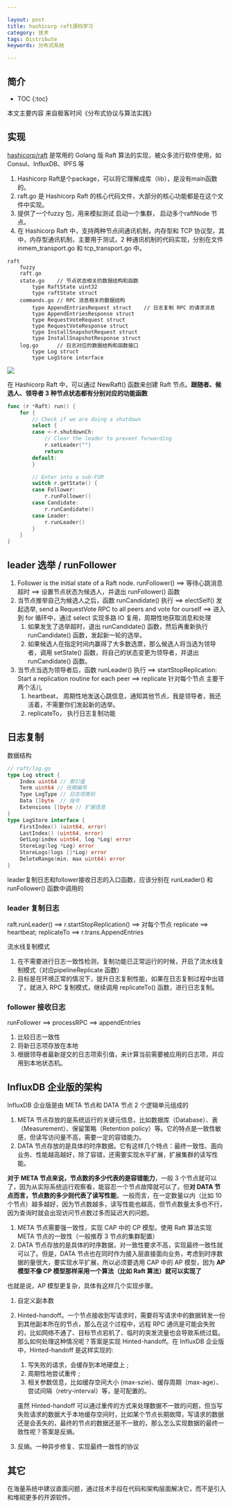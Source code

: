 ```yaml
---

layout: post
title: hashicorp raft源码学习
category: 技术
tags: Distribute
keywords: 分布式系统

---
```


## 简介

* TOC
{:toc}

本文主要内容 来自极客时间《分布式协议与算法实践》

## 实现

[hashicorp/raft](https://github.com/hashicorp/raft) 是常用的 Golang 版 Raft 算法的实现，被众多流行软件使用，如 Consul、InfluxDB、IPFS 等

1. Hashicorp Raft是个package，可以将它理解成库（lib），是没有main函数的。 
2. raft.go 是 Hashicorp Raft 的核心代码文件，大部分的核心功能都是在这个文件中实现。
3. 提供了一个fuzzy 包，用来模拟测试 启动一个集群， 启动多个raftNode 节点。
4. 在 Hashicorp Raft 中，支持两种节点间通讯机制，内存型和 TCP 协议型，其中，内存型通讯机制，主要用于测试，2 种通讯机制的代码实现，分别在文件 inmem_transport.go 和 tcp_transport.go 中。

```
raft
    fuzzy   
    raft.go
    state.go    // 节点状态相关的数据结构和函数
        type RaftState uint32
        type raftState struct 
    commands.go // RPC 消息相关的数据结构
        type AppendEntriesRequest struct    // 日志复制 RPC 的请求消息
        type AppendEntriesResponse struct
        type RequestVoteRequest struct
        type RequestVoteResponse struct
        type InstallSnapshotRequest struct
        type InstallSnapshotResponse struct
    log.go      // 日志对应的数据结构和函数接口
        type Log struct
        type LogStore interface
```

![](/public/upload/distribute/raft_object.png)

在 Hashicorp Raft 中，可以通过 NewRaft() 函数来创建 Raft 节点。**跟随者、候选人、领导者 3 种节点状态都有分别对应的功能函数**

```go
func (r *Raft) run() {
	for {
		// Check if we are doing a shutdown
		select {
		case <-r.shutdownCh:
			// Clear the leader to prevent forwarding
			r.setLeader("")
			return
		default:
		}

		// Enter into a sub-FSM
		switch r.getState() {
		case Follower:
			r.runFollower()
		case Candidate:
			r.runCandidate()
		case Leader:
			r.runLeader()
		}
	}
}
```


## leader 选举 / runFollower

1. Follower is the initial state of a Raft node.  runFollower() ==> 等待心跳消息超时  ==> 设置节点状态为候选人，并退出 runFollower() 函数
2. 当节点推举自己为候选人之后，函数 runCandidate() 执行 ==> electSelf() 发起选举, send a RequestVote RPC to all peers and vote for
ourself ==> 进入到 for 循环中，通过 select 实现多路 IO 复用，周期性地获取消息和处理
   1. 如果发生了选举超时，退出 runCandidate() 函数，然后再重新执行 runCandidate() 函数，发起新一轮的选举。
   2. 如果候选人在指定时间内赢得了大多数选票，那么候选人将当选为领导者，调用 setState() 函数，将自己的状态变更为领导者，并退出 runCandidate() 函数。
3. 当节点当选为领导者后，函数 runLeader() 执行 ==> startStopReplication: Start a replication routine for each peer ==> replicate 针对每个节点 主要干两个活儿
   1. heartbeat， 周期性地发送心跳信息，通知其他节点，我是领导者，我还活着，不需要你们发起新的选举。
   2. replicateTo， 执行日志复制功能

## 日志复制

数据结构

```go
// raft/log.go
type Log struct {
    Index uint64 // 索引值
    Term uint64 // 任期编号
    Type LogType // 日志项类别
    Data []byte  // 指令
    Extensions []byte // 扩展信息
}
type LogStore interface {
	FirstIndex() (uint64, error)
	LastIndex() (uint64, error)
	GetLog(index uint64, log *Log) error
	StoreLog(log *Log) error
	StoreLogs(logs []*Log) error
	DeleteRange(min, max uint64) error
}
```

leader复制日志和follower接收日志的入口函数，应该分别在 runLeader() 和 runFollower() 函数中调用的

### leader 复制日志
raft.runLeader() ==> r.startStopReplication() ==> 对每个节点 replicate ==> heartbeat; replicateTo ==> r.trans.AppendEntries

流水线复制模式

1. 在不需要进行日志一致性检测，复制功能已正常运行的时候，开启了流水线复制模式（对应pipelineReplicate 函数）
2. 目标是在环境正常的情况下，提升日志复制性能，如果在日志复制过程中出错了，就进入 RPC 复制模式，继续调用 replicateTo() 函数，进行日志复制。

### follower 接收日志

runFollower ==> processRPC ==> appendEntries

1. 比较日志一致性
2. 将新日志项存放在本地
3. 根据领导者最新提交的日志项索引值，来计算当前需要被应用的日志项，并应用到本地状态机。

## InfluxDB 企业版的架构

InfluxDB 企业版是由 META 节点和 DATA 节点 2 个逻辑单元组成的
1. META 节点存放的是系统运行的关键元信息，比如数据库（Database）、表（Measurement）、保留策略（Retention policy）等。它的特点是一致性敏感，但读写访问量不高，需要一定的容错能力。
2. DATA 节点存放的是具体的时序数据。它有这样几个特点：最终一致性、面向业务、性能越高越好，除了容错，还需要实现水平扩展，扩展集群的读写性能。

**对于 META 节点来说，节点数的多少代表的是容错能力**，一般 3 个节点就可以了，因为从实际系统运行观察看，能容忍一个节点故障就可以了。但**对 DATA 节点而言，节点数的多少则代表了读写性能**，一般而言，在一定数量以内（比如 10 个节点）越多越好，因为节点数越多，读写性能也越高，但节点数量太多也不行，因为查询时就会出现访问节点数过多而延迟大的问题。

1. META 节点需要强一致性，实现 CAP 中的 CP 模型。使用 Raft 算法实现 META 节点的一致性（一般推荐 3 节点的集群配置）
2. DATA 节点存放的是具体的时序数据，对一致性要求不高，实现最终一致性就可以了。但是，DATA 节点也在同时作为接入层直接面向业务，考虑到时序数据的量很大，要实现水平扩展，所以必须要选用 CAP 中的 AP 模型，因为 **AP 模型不像 CP 模型那样采用一个算法（比如 Raft 算法）就可以实现了**

也就是说，AP 模型更复杂，具体有这样几个实现步骤。
1. 自定义副本数
2. Hinted-handoff。一个节点接收到写请求时，需要将写请求中的数据转发一份到其他副本所在的节点，那么在这个过程中，远程 RPC 通讯是可能会失败的，比如网络不通了、目标节点宕机了、临时的突发流量也会导致系统过载。那么如何处理这种情况呢？答案是实现 Hinted-handoff。在 InfluxDB 企业版中，Hinted-handoff 是这样实现的:
    1. 写失败的请求，会缓存到本地硬盘上 ;
    2. 周期性地尝试重传 ;
    3. 相关参数信息，比如缓存空间大小 (max-szie)、缓存周期（max-age）、尝试间隔（retry-interval）等，是可配置的。

    虽然 Hinted-handoff 可以通过重传的方式来处理数据不一致的问题，但当写失败请求的数据大于本地缓存空间时，比如某个节点长期故障，写请求的数据还是会丢失的，最终的节点的数据还是不一致的，那么怎么实现数据的最终一致性呢？答案是反熵。
3. 反熵。一种异步修复、实现最终一致性的协议

## 其它

在海量系统中建议直面问题，通过技术手段在代码和架构层面解决它，而不是引入和堆砌更多的开源软件。